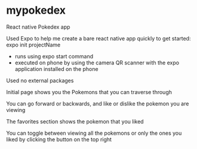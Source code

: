 # mypokedex
React native Pokedex app

Used Expo to help me create a bare react native app quickly to get started: expo init projectName
- runs using expo start command
- executed on phone by using the camera QR scanner with the expo application installed on the phone

Used no external packages

Initial page shows you the Pokemons that you can traverse through

You can go forward or backwards, and like or dislike the pokemon you are viewing

The favorites section shows the pokemon that you liked

You can toggle between viewing all the pokemons or only the ones you liked by clicking the button on the top right
